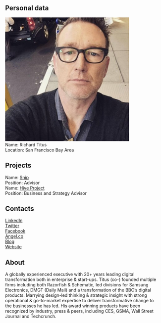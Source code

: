 ## Personal data
![ photo](../people/photo/richard_titus.jpg)  
Name: Richard Titus   
Location:  San Francisco Bay Area  
## Projects 
Name: [Snip](../projects/snip.md)   
Position: Advisor  
Name: [Hive Project](../projects/hive.md)  
Position: Business and Strategy Advisor 
## Contacts
[LinkedIn](https://www.linkedin.com/in/rxdxt/)  
[Twitter](https://twitter.com/richardtitus)  
[Facebook](https://www.facebook.com/richarddtitus/)  
[Angel.co](https://angel.co/richarddtitus)  
[Blog](https://medium.com/@richardtitus)  
[Website](https://about.me/richardtitus)  
## About
A globally experienced executive with 20+ years leading digital transformation both in enterprise & start-ups. Titus (co-) founded multiple firms including both Razorfish & Schematic, led divisions for Samsung Electronics, DMGT (Daily Mail) and a transformation of the BBC’s digital products. Marrying design-led thinking & strategic insight with strong operational & go-to-market expertise to deliver transformative change to the businesses he has led. His award winning products have been recognized by industry, press & peers, including CES, GSMA, Wall Street Journal and Techcrunch. 
